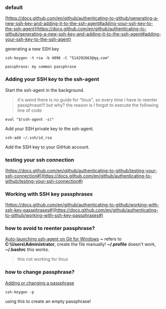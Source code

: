 ### default
[https://docs.github.com/en/github/authenticating-to-github/generating-a-new-ssh-key-and-adding-it-to-the-ssh-agent#adding-your-ssh-key-to-the-ssh-agent](https://docs.github.com/en/github/authenticating-to-github/generating-a-new-ssh-key-and-adding-it-to-the-ssh-agent#adding-your-ssh-key-to-the-ssh-agent)



generating a new SSH key
```
ssh-keygen -t rsa -b 4096 -C "514292663@qq.com"

passphrase: my common passphrase
```




### Adding your SSH key to the ssh-agent
Start the ssh-agent in the background.
> it's weird there is no guide for "linux", so every time i have to reenter passphrase!!! but why?
the reason is  I forgot to execute the following line of code 
```
eval "$(ssh-agent -s)"
```
Add your SSH private key to the ssh-agent. 
```
ssh-add ~/.ssh/id_rsa
```
Add the SSH key to your GitHub account.



### testing your ssh connection
[https://docs.github.com/en/github/authenticating-to-github/testing-your-ssh-connection#](https://docs.github.com/en/github/authenticating-to-github/testing-your-ssh-connection#)



### Working with SSH key passphrases
[https://docs.github.com/en/github/authenticating-to-github/working-with-ssh-key-passphrases#](https://docs.github.com/en/github/authenticating-to-github/working-with-ssh-key-passphrases#)



### how to avoid to reenter passphrase?
[Auto-launching ssh-agent on Git for Windows](https://docs.github.com/en/github/authenticating-to-github/working-with-ssh-key-passphrases#auto-launching-ssh-agent-on-git-for-windows)
**~** refers to **C:\Users\Administrator**,
create the file manually!
 **~/.profile** doesn't work,
**~/.bashrc** this works.
> this not working for linux


### how to change passphrase?
[Adding or changing a passphrase](https://docs.github.com/en/github/authenticating-to-github/working-with-ssh-key-passphrases#adding-or-changing-a-passphrase)
```
ssh-keygen -p
```
using this to create an empty passphrase!